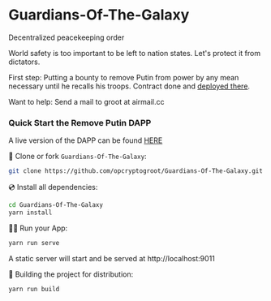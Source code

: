 # Guardians-Of-The-Galaxy
Decentralized peacekeeping order

World safety is too important to be left to nation states.
Let's protect it from dictators.


First step: Putting a bounty to remove Putin from power by any mean necessary until he recalls his troops.
Contract done and [deployed there](https://etherscan.io/address/0xaf5fc45258b5d0af72031ab154bf6dfcfec74b99).

Want to help: Send a mail to groot at airmail.cc

### Quick Start the Remove Putin DAPP

A live version of the DAPP can be found [HERE](https://guardians-of-the-galaxy.vercel.app/)

📄 Clone or fork `Guardians-Of-The-Galaxy`:

```sh
git clone https://github.com/opcryptogroot/Guardians-Of-The-Galaxy.git
```

💿 Install all dependencies:

```sh
cd Guardians-Of-The-Galaxy
yarn install
```

🚴‍♂️ Run your App:

```sh
yarn run serve
```

A static server will start and be served at http://localhost:9011

🚚 Building the project for distribution:

```sh
yarn run build
```

